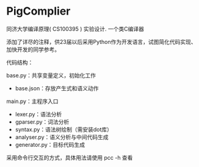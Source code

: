 # PigComplier
同济大学编译原理( CS100395 ) 实验设计. 一个类C编译器

添加了详尽的注释，供23届以后采用Python作为开发语言，试图简化代码实现、加快开发的同学参考。

代码结构：

base.py：共享变量定义，初始化工作

- base.json：存放产生式和语义动作

main.py：主程序入口

- lexer.py：语法分析
- gparser.py：词法分析
- syntax.py：语法树绘制（需安装dot库）
- analyser.py：语义分析与中间代码生成
- generator.py：目标代码生成

采用命令行交互的方式，具体用法请使用 pcc -h 查看
